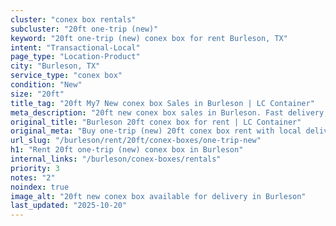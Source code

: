 ```yaml
---
cluster: "conex box rentals"
subcluster: "20ft one-trip (new)"
keyword: "20ft one-trip (new) conex box for rent Burleson, TX"
intent: "Transactional-Local"
page_type: "Location-Product"
city: "Burleson, TX"
service_type: "conex box"
condition: "New"
size: "20ft"
title_tag: "20ft My7 New conex box Sales in Burleson | LC Container"
meta_description: "20ft new conex box sales in Burleson. Fast delivery, competitive pricing. Serving conex boxes area. Quote ID: B4A. Call (214) 524-4168 for your free quote today."
original_title: "Burleson 20ft conex box for rent | LC Container"
original_meta: "Buy one-trip (new) 20ft conex box rent with local delivery in Burleson, TX. LC Container — local Since 2003. Request a fast quote today."
url_slug: "/burleson/rent/20ft/conex-boxes/one-trip-new"
h1: "Rent 20ft one-trip (new) conex box in Burleson"
internal_links: "/burleson/conex-boxes/rentals"
priority: 3
notes: "2"
noindex: true
image_alt: "20ft new conex box available for delivery in Burleson"
last_updated: "2025-10-20"
---
```


<!-- TODO: Add unique city/inventory copy, images, and internal links here. -->
